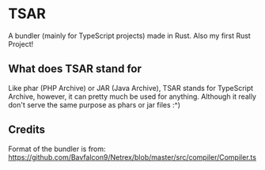# TSAR
A bundler (mainly for TypeScript projects) made in Rust. Also my first Rust Project!

## What does TSAR stand for
Like phar (PHP Archive) or JAR (Java Archive), TSAR stands for TypeScript Archive, however, it can pretty much be used for anything. Although it really don't serve the same purpose as phars or jar files :^)

## Credits
Format of the bundler is from: https://github.com/Bavfalcon9/Netrex/blob/master/src/compiler/Compiler.ts
